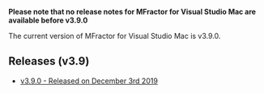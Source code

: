 **Please note that no release notes for MFractor for Visual Studio Mac are available before v3.9.0**

The current version of MFractor for Visual Studio Mac is v3.9.0.

## Releases (v3.9)

 * [v3.9.0 - Released on December 3rd 2019](v3/v3.9.md#v3.9.0)
